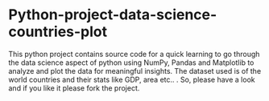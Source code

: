 # Python-project-data-science-countries-plot
This python project contains source code for a quick learning to go through the data science aspect of python using NumPy, Pandas and Matplotlib to analyze and plot the data for meaningful insights. The dataset used is of the world countries and their stats like GDP, area etc.. . So, please have a look and if you like it please fork the project.
